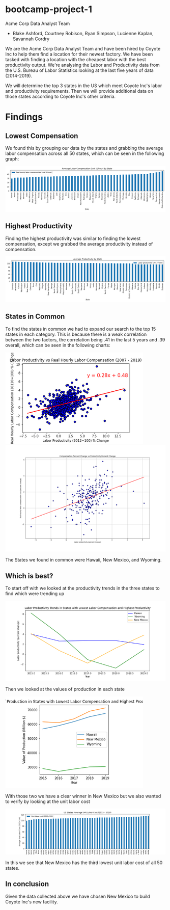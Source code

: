 # bootcamp-project-1

Acme Corp Data Analyst Team
- Blake Ashford, Courtney Robison, Ryan Simpson, Lucienne Kaplan, Savannah Cordry

We are the Acme Corp Data Analyst Team and have been hired by Coyote Inc to help them find a location
for their newest factory.  We have been tasked with finding a location with the cheapest labor with the
best productivity output. We're analysing the Labor and Productivity data from the U.S. Bureau of 
Labor Statistics looking at the last five years of data (2014-2019). 

We will determine the top 3 states in the US which meet Coyote Inc's labor and productivity requirements. Then we will provide additional data on those states according to Coyote Inc's other criteria. 


# Findings
## Lowest Compensation
We found this by grouping our data by the states and grabbing the average labor compensation across all 50 states, which can be seen in the following graph:

![compbargraph](Images/laborcompcost.png)

## Highest Productivity
Finding the highest productivity was similar to finding the lowest compensation, except we grabbed the average productivity instead of compensation.

![prodbargraph](Images/laborproductivity.png)

## States in Common
To find the states in common we had to expand our search to the top 15 states in each category. This is because there is a weak correlation between the two factors, the correlation being .41 in the last 5 years and .39 overall, which can be seen in the following charts:

![overall](Images/ChangePrct_Real_Hour_Labor_Comp.png)
![five](Images/prodcompscatter.png)

The States we found in common were Hawaii, New Mexico, and Wyoming.

## Which is best?
To start off with we looked at the productivity trends in the three states to find which were trending up

![trends](Images/Trend-line-three.png)

Then we looked at the values of production in each state

![values](Images/production_trend.png)

With those two we have a clear winner in New Mexico but we also wanted to verify by looking at the unit labor cost

![laborcost](Images/5_Lowest_UnitLabor_Cost.png)

In this we see that New Mexico has the third lowest unit labor cost of all 50 states.

## In conclusion
Given the data collected above we have chosen New Mexico to build Coyote Inc's new facility.
